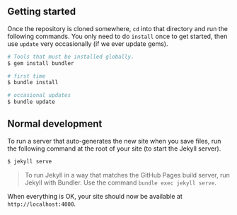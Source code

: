 ## Getting started

Once the repository is cloned somewhere, `cd` into that directory and run the
following commands. You only need to do `install` once to get started, then use
`update` very occasionally (if we ever update gems).

```bash
# Tools that must be installed globally.
$ gem install bundler

# first time
$ bundle install

# occasional updates
$ bundle update
```

## Normal development

To run a server that auto-generates the new site when you save files, run the
following command at the root of your site (to start the Jekyll server).

```bash
$ jekyll serve
```

> To run Jekyll in a way that matches the GitHub Pages build server, run Jekyll with Bundler. Use the command `bundle exec jekyll serve`.

When everything is OK, your site should now be available at `http://localhost:4000`.
